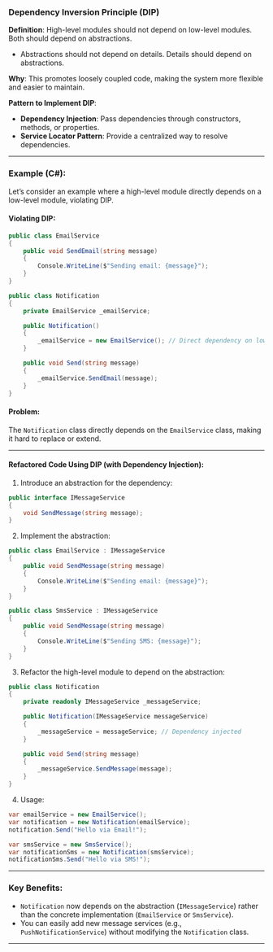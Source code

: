 ﻿### **Dependency Inversion Principle (DIP)**

**Definition**: High-level modules should not depend on low-level modules. Both should depend on abstractions.
- Abstractions should not depend on details. Details should depend on abstractions.

**Why**: This promotes loosely coupled code, making the system more flexible and easier to maintain.

**Pattern to Implement DIP**:
- **Dependency Injection**: Pass dependencies through constructors, methods, or properties.
- **Service Locator Pattern**: Provide a centralized way to resolve dependencies.

---

### **Example (C#)**:

Let’s consider an example where a high-level module directly depends on a low-level module, violating DIP.

#### Violating DIP:

```csharp
public class EmailService
{
    public void SendEmail(string message)
    {
        Console.WriteLine($"Sending email: {message}");
    }
}

public class Notification
{
    private EmailService _emailService;

    public Notification()
    {
        _emailService = new EmailService(); // Direct dependency on low-level module
    }

    public void Send(string message)
    {
        _emailService.SendEmail(message);
    }
}
```

#### Problem:
The `Notification` class directly depends on the `EmailService` class, making it hard to replace or extend.

---

#### Refactored Code Using DIP (with Dependency Injection):

1. Introduce an abstraction for the dependency:

```csharp
public interface IMessageService
{
    void SendMessage(string message);
}
```

2. Implement the abstraction:

```csharp
public class EmailService : IMessageService
{
    public void SendMessage(string message)
    {
        Console.WriteLine($"Sending email: {message}");
    }
}

public class SmsService : IMessageService
{
    public void SendMessage(string message)
    {
        Console.WriteLine($"Sending SMS: {message}");
    }
}
```

3. Refactor the high-level module to depend on the abstraction:

```csharp
public class Notification
{
    private readonly IMessageService _messageService;

    public Notification(IMessageService messageService)
    {
        _messageService = messageService; // Dependency injected
    }

    public void Send(string message)
    {
        _messageService.SendMessage(message);
    }
}
```

4. Usage:

```csharp
var emailService = new EmailService();
var notification = new Notification(emailService);
notification.Send("Hello via Email!");

var smsService = new SmsService();
var notificationSms = new Notification(smsService);
notificationSms.Send("Hello via SMS!");
```

---

### Key Benefits:
- `Notification` now depends on the abstraction (`IMessageService`) rather than the concrete implementation (`EmailService` or `SmsService`).
- You can easily add new message services (e.g., `PushNotificationService`) without modifying the `Notification` class.

---
